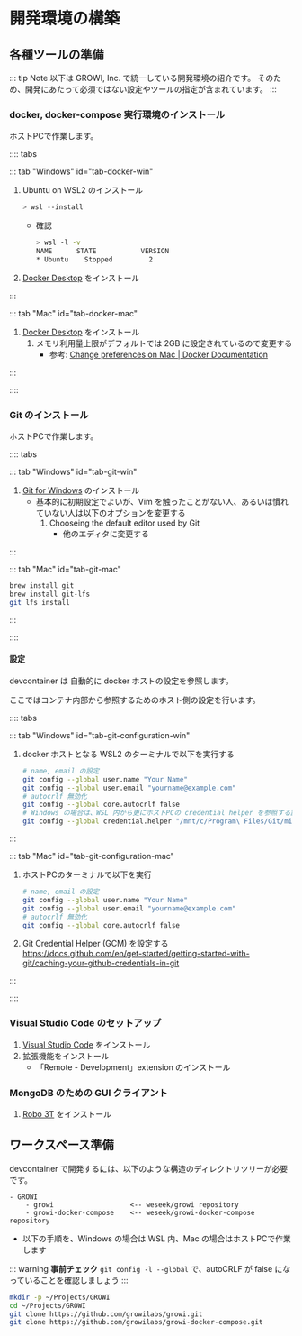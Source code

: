# 開発環境の構築

## 各種ツールの準備

::: tip Note
以下は GROWI, Inc. で統一している開発環境の紹介です。
そのため、開発にあたって必須ではない設定やツールの指定が含まれています。
:::

### docker, docker-compose 実行環境のインストール

ホストPCで作業します。

:::: tabs

::: tab "Windows" id="tab-docker-win"

1. Ubuntu on WSL2 のインストール

    ```bash
    > wsl --install
    ```

    * 確認

        ```bash
        > wsl -l -v
        NAME      STATE           VERSION
        * Ubuntu    Stopped         2
        ```

1. [Docker Desktop](https://www.docker.com/products/docker-desktop) をインストール

:::

::: tab "Mac" id="tab-docker-mac"

1. [Docker Desktop](https://www.docker.com/products/docker-desktop) をインストール
    1. メモリ利用量上限がデフォルトでは 2GB に設定されているので変更する
        * 参考: [Change preferences on Mac | Docker Documentation](https://docs.docker.com/desktop/settings/mac/#resources)

:::

::::



### Git のインストール

ホストPCで作業します。

:::: tabs

::: tab "Windows" id="tab-git-win"

1. [Git for Windows](https://gitforwindows.org/) のインストール
    * 基本的に初期設定でよいが、Vim を触ったことがない人、あるいは慣れていない人は以下のオプションを変更する
        1. Chooseing the default editor used by Git
            * 他のエディタに変更する

:::

::: tab "Mac" id="tab-git-mac"

```bash
brew install git
brew install git-lfs
git lfs install
```

:::

::::

#### 設定

devcontainer は 自動的に docker ホストの設定を参照します。  

<!-- textlint-disable weseek/ja-no-redundant-expression -->
ここではコンテナ内部から参照するためのホスト側の設定を行います。
<!-- textlint-enable weseek/ja-no-redundant-expression -->

:::: tabs

::: tab "Windows" id="tab-git-configuration-win"

1. docker ホストとなる WSL2 のターミナルで以下を実行する

    ```bash
    # name, email の設定
    git config --global user.name "Your Name"
    git config --global user.email "yourname@example.com"
    # autocrlf 無効化
    git config --global core.autocrlf false
    # Windows の場合は、WSL 内から更にホストPCの credential helper を参照する設定を行う
    git config --global credential.helper "/mnt/c/Program\ Files/Git/mingw64/bin/git-credential-manager-core.exe"
    ```

:::

::: tab "Mac" id="tab-git-configuration-mac"

1. ホストPCのターミナルで以下を実行

    ```bash
    # name, email の設定
    git config --global user.name "Your Name"
    git config --global user.email "yourname@example.com"
    # autocrlf 無効化
    git config --global core.autocrlf false
    ```

1. Git Credential Helper (GCM) を設定する  
    <https://docs.github.com/en/get-started/getting-started-with-git/caching-your-github-credentials-in-git>

:::

::::



### Visual Studio Code のセットアップ

1. [Visual Studio Code](https://code.visualstudio.com/download) をインストール
2. 拡張機能をインストール
    * 「Remote - Development」extension のインストール



### MongoDB のための GUI クライアント

1. [Robo 3T](https://robomongo.org/download) をインストール




## ワークスペース準備

devcontainer で開発するには、以下のような構造のディレクトリツリーが必要です。

```
- GROWI
    - growi                   <-- weseek/growi repository
    - growi-docker-compose    <-- weseek/growi-docker-compose repository
```

* 以下の手順を、Windows の場合は WSL 内、Mac の場合はホストPCで作業します

::: warning
**事前チェック**
`git config -l --global` で、autoCRLF が false になっていることを確認しましょう
:::

```bash
mkdir -p ~/Projects/GROWI
cd ~/Projects/GROWI
git clone https://github.com/growilabs/growi.git
git clone https://github.com/growilabs/growi-docker-compose.git
```
